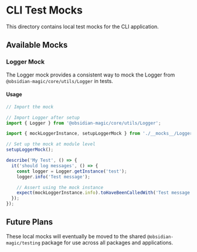 # CLI Test Mocks

This directory contains local test mocks for the CLI application.

## Available Mocks

### Logger Mock

The Logger mock provides a consistent way to mock the Logger from `@obsidian-magic/core/utils/Logger` in tests.

#### Usage

```typescript
// Import the mock

// Import Logger after setup
import { Logger } from '@obsidian-magic/core/utils/Logger';

import { mockLoggerInstance, setupLoggerMock } from './__mocks__/Logger';

// Set up the mock at module level
setupLoggerMock();

describe('My Test', () => {
  it('should log messages', () => {
    const logger = Logger.getInstance('test');
    logger.info('Test message');

    // Assert using the mock instance
    expect(mockLoggerInstance.info).toHaveBeenCalledWith('Test message');
  });
});
```

## Future Plans

These local mocks will eventually be moved to the shared `@obsidian-magic/testing` package for use across all packages
and applications.
